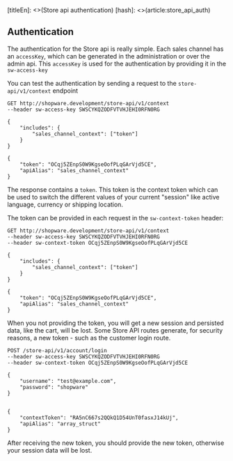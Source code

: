 [titleEn]: <>(Store api authentication)
[hash]: <>(article:store_api_auth)

## Authentication

The authentication for the Store api is really simple. Each sales channel
has an `accessKey`, which can be generated in the administration or over the admin api.
This `accessKey` is used for the authentication by providing it in the `sw-access-key`

You can test the authentication by sending a request to the `store-api/v1/context` endpoint
```
GET http://shopware.development/store-api/v1/context
--header sw-access-key SWSCYKQZODFVTVHJEHI0RFN0RG

{
	"includes": {
		"sales_channel_context": ["token"]
	}
}

{
    "token": "OCqj5ZEnpS0W9KgseOofPLqGArVjd5CE",
    "apiAlias": "sales_channel_context"
}
```

The response contains a `token`. This token is the context token which can be used to switch the different values
of your current "session" like active language, currency or shipping location.

The token can be provided in each request in the `sw-context-token` header:

```
GET http://shopware.development/store-api/v1/context
--header sw-access-key SWSCYKQZODFVTVHJEHI0RFN0RG
--header sw-context-token OCqj5ZEnpS0W9KgseOofPLqGArVjd5CE

{
	"includes": {
		"sales_channel_context": ["token"]
	}
}

{
    "token": "OCqj5ZEnpS0W9KgseOofPLqGArVjd5CE",
    "apiAlias": "sales_channel_context"
}
``` 

When you not providing the token, you will get a new session and persisted data, like the cart, will be lost.
Some Store API routes generate, for security reasons, a new token - such as the customer login route.

```
POST /store-api/v1/account/login
--header sw-access-key SWSCYKQZODFVTVHJEHI0RFN0RG
--header sw-context-token OCqj5ZEnpS0W9KgseOofPLqGArVjd5CE

{
    "username": "test@example.com",
    "password": "shopware"
}


{
    "contextToken": "RA5nC667s2QQkQ1D54UnT0fasxJ14kUj",
    "apiAlias": "array_struct"
}
```

After receiving the new token, you should provide the new token, otherwise your session data will be lost.
